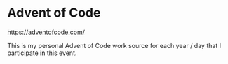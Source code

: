 # Advent of Code
https://adventofcode.com/

This is my personal Advent of Code work source for each year / day that I participate in this event.
